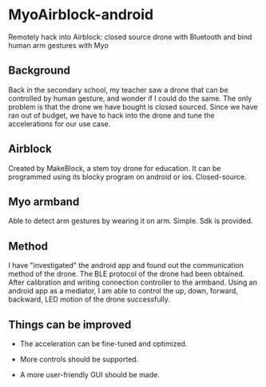 # MyoAirblock-android
Remotely hack into Airblock: closed source drone with Bluetooth and bind human arm gestures with Myo

## Background
Back in the secondary school, my teacher saw a drone that can be controlled by human gesture, and wonder if I could do the same. 
The only problem is that the drone we have bought is closed sourced. Since we have ran out of budget, we have to hack into the drone and tune the accelerations for our use case.

## Airblock
Created by MakeBlock, a stem toy drone for education. It can be programmed using its blocky program on android or ios. Closed-source.

## Myo armband
Able to detect arm gestures by wearing it on arm. Simple. Sdk is provided.

## Method
I have "investigated" the android app and found out the communication method of the drone. The BLE protocol of the drone had been obtained. 
After calibration and writing connection controller to the armband. Using an android app as a mediator, I am able to control the up, down, forward, backward, LED motion of the drone successfully.

## Things can be improved
- The acceleration can be fine-tuned and optimized.

- More controls should be supported.

- A more user-friendly GUI should be made.
